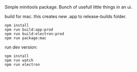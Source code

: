 Simple minitools package. Bunch of usefull little things in an ui.

build for mac. this creates new .app to release-builds folder.
```
npm install
npm run build:app:prod
npm run build:electron:prod
npm run package:mac
```




run dev version:
```
npm install
npm run watch
npm run electron
```